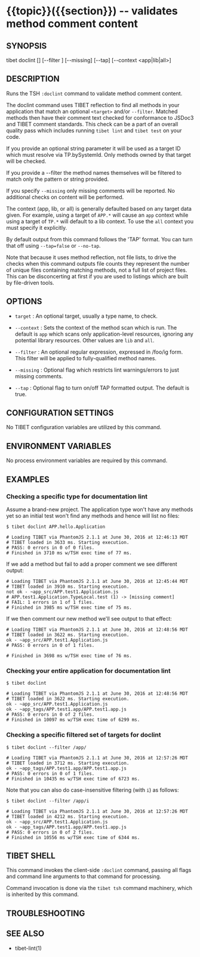 {{topic}}({{section}}) -- validates method comment content
=============================================

## SYNOPSIS

tibet doclint [<target>] [--filter <filter>] [--missing] [--tap] [--context <app|lib|all>]

## DESCRIPTION

Runs the TSH `:doclint` command to validate method comment content.

The doclint command uses TIBET reflection to find all methods in your
application that match an optional `<target>` and/or `--filter`. Matched methods
then have their comment text checked for conformance to JSDoc3 and TIBET comment
standards. This check can be a part of an overall quality pass which includes
running `tibet lint` and `tibet test` on your code.

If you provide an optional string parameter it will be used as a target ID which
must resolve via TP.bySystemId. Only methods owned by that target will be
checked.

If you provide a --filter the method names themselves will be filtered to match
only the pattern or string provided.

If you specify `--missing` only missing comments will be reported. No additional
checks on content will be performed.

The context (app, lib, or all) is generally defaulted based on any target data
given. For example, using a target of `APP.*` will cause an `app` context while
using a target of `TP.*` will default to a lib context. To use the `all` context
you must specify it explicitly.

By default output from this command follows the 'TAP' format. You can turn that
off using `--tap=false` or `--no-tap`.

Note that because it uses method reflection, not file lists, to drive the checks
when this command outputs file counts they represent the number of unique files
containing matching methods, not a full list of project files. This can be
disconcerting at first if you are used to listings which are built by
file-driven tools.

## OPTIONS

  * `target` :
    An optional target, usually a type name, to check.

  * `--context` :
    Sets the context of the method scan which is run. The default is `app`
which scans only application-level resources, ignoring any potential library
resources. Other values are `lib` and `all`.

  * `--filter` :
    An optional regular expression, expressed in /foo/ig form. This filter will
be applied to fully-qualified method names.

  * `--missing` :
    Optional flag which restricts lint warnings/errors to just missing comments.

  * `--tap` :
    Optional flag to turn on/off TAP formatted output. The default is true.

## CONFIGURATION SETTINGS

No TIBET configuration variables are utilized by this command.

## ENVIRONMENT VARIABLES

No process environment variables are required by this command.

## EXAMPLES

### Checking a specific type for documentation lint

Assume a brand-new project. The application type won't have any methods yet
so an initial test won't find any methods and hence will list no files:

    $ tibet doclint APP.hello.Application

    # Loading TIBET via PhantomJS 2.1.1 at June 30, 2016 at 12:46:13 MDT
    # TIBET loaded in 3633 ms. Starting execution.
    # PASS: 0 errors in 0 of 0 files.
    # Finished in 3710 ms w/TSH exec time of 77 ms.

If we add a method but fail to add a proper comment we see different output:

    # Loading TIBET via PhantomJS 2.1.1 at June 30, 2016 at 12:45:44 MDT
    # TIBET loaded in 3910 ms. Starting execution.
    not ok - ~app_src/APP.test1.Application.js
    # APP.test1.Application.TypeLocal.test (1) -> [missing comment]
    # FAIL: 1 errors in 1 of 1 files.
    # Finished in 3985 ms w/TSH exec time of 75 ms.

If we then comment our new method we'll see output to that effect:

    # Loading TIBET via PhantomJS 2.1.1 at June 30, 2016 at 12:48:56 MDT
    # TIBET loaded in 3622 ms. Starting execution.
    ok - ~app_src/APP.test1.Application.js
    # PASS: 0 errors in 0 of 1 files.

    # Finished in 3698 ms w/TSH exec time of 76 ms.

### Checking your entire application for documentation lint

    $ tibet doclint

    # Loading TIBET via PhantomJS 2.1.1 at June 30, 2016 at 12:48:56 MDT
    # TIBET loaded in 3622 ms. Starting execution.
    ok - ~app_src/APP.test1.Application.js
    ok - ~app_tags/APP.test1.app/APP.test1.app.js
    # PASS: 0 errors in 0 of 2 files.
    # Finished in 10097 ms w/TSH exec time of 6299 ms.

### Checking a specific filtered set of targets for doclint

    $ tibet doclint --filter /app/

    # Loading TIBET via PhantomJS 2.1.1 at June 30, 2016 at 12:57:26 MDT
    # TIBET loaded in 3712 ms. Starting execution.
    ok - ~app_tags/APP.test1.app/APP.test1.app.js
    # PASS: 0 errors in 0 of 1 files.
    # Finished in 10435 ms w/TSH exec time of 6723 ms.

Note that you can also do case-insensitive filtering (with `i`) as follows:

    $ tibet doclint --filter /app/i

    # Loading TIBET via PhantomJS 2.1.1 at June 30, 2016 at 12:57:26 MDT
    # TIBET loaded in 4212 ms. Starting execution.
    ok - ~app_src/APP.test1.Application.js
    ok - ~app_tags/APP.test1.app/APP.test1.app.js
    # PASS: 0 errors in 0 of 2 files.
    # Finished in 10556 ms w/TSH exec time of 6344 ms.

## TIBET SHELL

This command invokes the client-side `:doclint` command, passing all flags and
command line arguments to that command for processing.

Command invocation is done via the `tibet tsh` command machinery, which is
inherited by this command.

## TROUBLESHOOTING


## SEE ALSO

  * tibet-lint(1)

